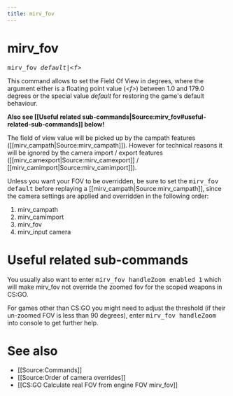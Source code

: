 ```yaml
---
title: mirv_fov
---
```


# mirv_fov

<tt>mirv_fov _default|&lt;f&gt;_</tt>

This command allows to set the Field Of View in degrees, where the argument either is a floating point value (_&lt;f&gt;_) between 1.0 and 179.0 degrees or the special value _default_ for restoring the game's default behaviour.

**Also see [[Useful related sub-commands|Source:mirv_fov#useful-related-sub-commands]] below!**

The field of view value will be picked up by the campath features ([[mirv_campath|Source:mirv_campath]]). However for technical reasons it will be ignored by the camera import / export features ([[mirv_camexport|Source:mirv_camexport]] / [[mirv_camimport|Source:mirv_camimport]]).

Unless you want your FOV to be overridden, be sure to set the <tt>mirv_fov default</tt> before replaying a [[mirv_campath|Source:mirv_campath]], since the camera settings are applied and overridden in the following order:

1. mirv_campath
2. mirv_camimport
3. mirv_fov
4. mirv_input camera

# Useful related sub-commands

You usually also want to enter <tt>mirv_fov handleZoom enabled 1</tt> which will make mirv_fov not override the zoomed fov for the scoped weapons in CS:GO.

For games other than CS:GO you might need to adjust the threshold (if their un-zoomed FOV is less than 90 degrees), enter <tt>mirv_fov handleZoom</tt> into console to get further help.

# See also

* [[Source:Commands]]
* [[Source:Order of camera overrides]]
* [[CS:GO Calculate real FOV from engine FOV   mirv_fov]]